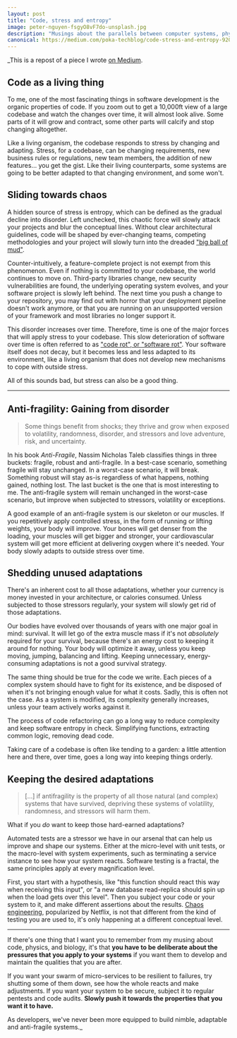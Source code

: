 ```yaml
---
layout: post
title: "Code, stress and entropy"
image: peter-nguyen-fsgyO8vF7do-unsplash.jpg
description: "Musings about the parallels between computer systems, physics, and biology to understand how we can make our systems better."
canonical: https://medium.com/poka-techblog/code-stress-and-entropy-920c8880744d
---
```


_This is a repost of a piece I wrote [on Medium](https://medium.com/poka-techblog/code-stress-and-entropy-920c8880744d).

## Code as a living thing

To me, one of the most fascinating things in software development is the organic properties of code. If you zoom out to get a 10,000ft view of a large codebase and watch the changes over time, it will almost look alive. Some parts of it will grow and contract, some other parts will calcify and stop changing altogether.

Like a living organism, the codebase responds to stress by changing and adapting. Stress, for a codebase, can be changing requirements, new business rules or regulations, new team members, the addition of new features… you get the gist. Like their living counterparts, some systems are going to be better adapted to that changing environment, and some won't.


## Sliding towards chaos

A hidden source of stress is entropy, which can be defined as the gradual decline into disorder. Left unchecked, this chaotic force will slowly attack your projects and blur the conceptual lines. Without clear architectural guidelines, code will be shaped by ever-changing teams, competing methodologies and your project will slowly turn into the dreaded ["big ball of mud"](https://en.wikipedia.org/wiki/Big_ball_of_mud).

Counter-intuitively, a feature-complete project is not exempt from this phenomenon. Even if nothing is committed to your codebase, the world continues to move on. Third-party libraries change, new security vulnerabilities are found, the underlying operating system evolves, and your software project is slowly left behind. The next time you push a change to your repository, you may find out with horror that your deployment pipeline doesn't work anymore, or that you are running on an unsupported version of your framework and most libraries no longer support it.

This disorder increases over time. Therefore, time is one of the major forces that will apply stress to your codebase. This slow deterioration of software over time is often referred to as ["code rot", or "software rot"](https://en.wikipedia.org/wiki/Software_rot). Your software itself does not decay, but it becomes less and less adapted to its environment, like a living organism that does not develop new mechanisms to cope with outside stress.

All of this sounds bad, but stress can also be a good thing.

---


## Anti-fragility: Gaining from disorder

> Some things benefit from shocks; they thrive and grow when exposed to volatility, randomness, disorder, and stressors and love adventure, risk, and uncertainty.

In his book _Anti-Fragile_, Nassim Nicholas Taleb classifies things in three buckets: fragile, robust and anti-fragile. In a best-case scenario, something fragile will stay unchanged. In a worst-case scenario, it will break. Something robust will stay as-is regardless of what happens, nothing gained, nothing lost. The last bucket is the one that is most interesting to me. The anti-fragile system will remain unchanged in the worst-case scenario, but improve when subjected to stressors, volatility or exceptions.

A good example of an anti-fragile system is our skeleton or our muscles. If you repetitively apply controlled stress, in the form of running or lifting weights, your body will improve. Your bones will get denser from the loading, your muscles will get bigger and stronger, your cardiovascular system will get more efficient at delivering oxygen where it's needed. Your body slowly adapts to outside stress over time.


## Shedding unused adaptations

There's an inherent cost to all those adaptations, whether your currency is money invested in your architecture, or calories consumed. Unless subjected to those stressors regularly, your system will slowly get rid of those adaptations.

Our bodies have evolved over thousands of years with one major goal in mind: survival. It will let go of the extra muscle mass if it's not _absolutely_ required for your survival, because there's an energy cost to keeping it around for nothing. Your body will optimize it away, unless you keep moving, jumping, balancing and lifting. Keeping unnecessary, energy-consuming adaptations is not a good survival strategy.

The same thing should be true for the code we write. Each pieces of a complex system should have to fight for its existence, and be disposed of when it's not bringing enough value for what it costs. Sadly, this is often not the case. As a system is modified, its complexity generally increases, unless your team actively works against it.

The process of code refactoring can go a long way to reduce complexity and keep software entropy in check. Simplifying functions, extracting common logic, removing dead code.

Taking care of a codebase is often like tending to a garden: a little attention here and there, over time, goes a long way into keeping things orderly.


## Keeping the desired adaptations

> […] if antifragility is the property of all those natural (and complex) systems that have survived, depriving these systems of volatility, randomness, and stressors will harm them.

What if you _do_ want to keep those hard-earned adaptations?

Automated tests are a stressor we have in our arsenal that can help us improve and shape our systems. Either at the micro-level with unit tests, or the macro-level with system experiments, such as terminating a service instance to see how your system reacts. Software testing is a fractal, the same principles apply at every magnification level.

First, you start with a hypothesis, like "this function should react this way when receiving this input", or "a new database read-replica should spin up when the load gets over this level". Then you subject your code or your system to it, and make different assertions about the results. [Chaos engineering](http://principlesofchaos.org/), popularized by Netflix, is not that different from the kind of testing you are used to, it's only happening at a different conceptual level.

---

If there's one thing that I want you to remember from my musing about code, physics, and biology, it's that **you have to be deliberate about the pressures that you apply to your systems** if you want them to develop and maintain the qualities that you are after.

If you want your swarm of micro-services to be resilient to failures, try shutting some of them down, see how the whole reacts and make adjustments. If you want your system to be secure, subject it to regular pentests and code audits. **Slowly push it towards the properties that you want it to have.**

As developers, we've never been more equipped to build nimble, adaptable and anti-fragile systems._

